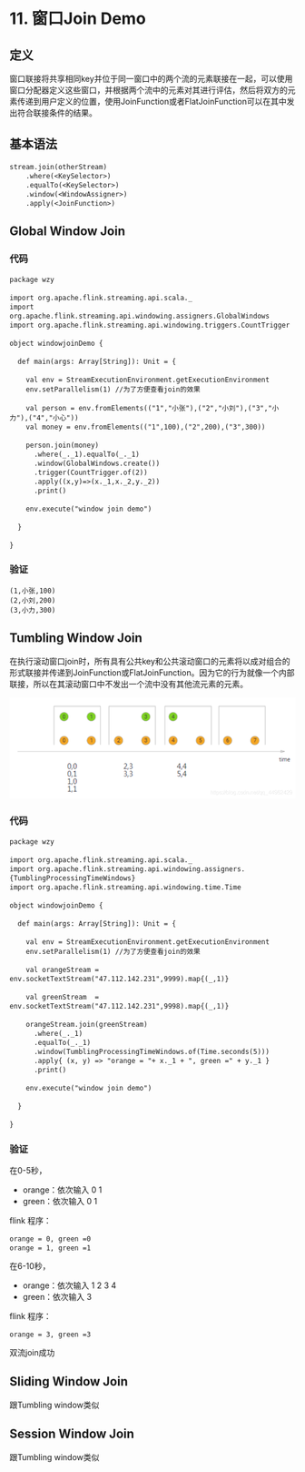 # 11. 窗口Join Demo


## 定义

窗口联接将共享相同key并位于同一窗口中的两个流的元素联接在一起，可以使用窗口分配器定义这些窗口，并根据两个流中的元素对其进行评估，然后将双方的元素传递到用户定义的位置，使用JoinFunction或者FlatJoinFunction可以在其中发出符合联接条件的结果。

## 基本语法

	stream.join(otherStream)
	    .where(<KeySelector>)
	    .equalTo(<KeySelector>)
	    .window(<WindowAssigner>)
	    .apply(<JoinFunction>)


## Global Window Join

### 代码

	package wzy
	
	import org.apache.flink.streaming.api.scala._
	import org.apache.flink.streaming.api.windowing.assigners.GlobalWindows
	import org.apache.flink.streaming.api.windowing.triggers.CountTrigger
	
	object windowjoinDemo {
	
	  def main(args: Array[String]): Unit = {
	
	    val env = StreamExecutionEnvironment.getExecutionEnvironment
	    env.setParallelism(1) //为了方便查看join的效果
	
	    val person = env.fromElements(("1","小张"),("2","小刘"),("3","小力"),("4","小心"))
	    val money = env.fromElements(("1",100),("2",200),("3",300))
	
	    person.join(money)
	      .where(_._1).equalTo(_._1)
	      .window(GlobalWindows.create())
	      .trigger(CountTrigger.of(2))
	      .apply((x,y)=>(x._1,x._2,y._2))
	      .print()
	
	    env.execute("window join demo")
	
	  }
	
	}

### 验证

	(1,小张,100)
	(2,小刘,200)
	(3,小力,300)
	
	    
	    
## Tumbling Window Join

在执行滚动窗口join时，所有具有公共key和公共滚动窗口的元素将以成对组合的形式联接并传递到JoinFunction或FlatJoinFunction。因为它的行为就像一个内部联接，所以在其滚动窗口中不发出一个流中没有其他流元素的元素。

![](Images/25.png)

### 代码

	package wzy
	
	import org.apache.flink.streaming.api.scala._
	import org.apache.flink.streaming.api.windowing.assigners.{TumblingProcessingTimeWindows}
	import org.apache.flink.streaming.api.windowing.time.Time
	
	object windowjoinDemo {
	
	  def main(args: Array[String]): Unit = {
	
	    val env = StreamExecutionEnvironment.getExecutionEnvironment
	    env.setParallelism(1) //为了方便查看join的效果
	
	    val orangeStream = env.socketTextStream("47.112.142.231",9999).map{(_,1)}
	
	    val greenStream  = env.socketTextStream("47.112.142.231",9998).map{(_,1)}
	
	    orangeStream.join(greenStream)
	      .where(_._1)
	      .equalTo(_._1)
	      .window(TumblingProcessingTimeWindows.of(Time.seconds(5)))
	      .apply{ (x, y) => "orange = "+ x._1 + ", green =" + y._1 }
	      .print()
	
	    env.execute("window join demo")
	
	  }
	
	}



### 验证

在0-5秒，

* orange：依次输入 0 1
* green：依次输入 0 1

flink 程序：

	orange = 0, green =0
	orange = 1, green =1



在6-10秒，

* orange：依次输入 1 2 3 4
* green：依次输入 3

flink 程序：

	orange = 3, green =3


双流join成功


## Sliding Window Join

跟Tumbling window类似

## Session Window Join

跟Tumbling window类似